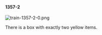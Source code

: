 #### 1357-2
![train-1357-2-0.png](https://github.com/lil-lab/nlvr/raw/master/nlvr/train/images/71/train-1357-2-0.png "train-1357-2-0.png")

There is a box with exactly two yellow items.